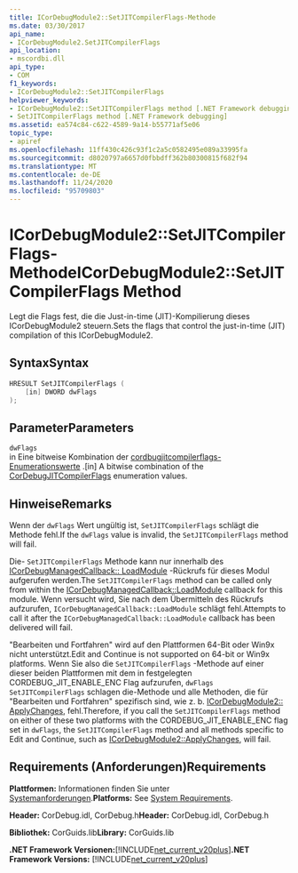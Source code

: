 ```yaml
---
title: ICorDebugModule2::SetJITCompilerFlags-Methode
ms.date: 03/30/2017
api_name:
- ICorDebugModule2.SetJITCompilerFlags
api_location:
- mscordbi.dll
api_type:
- COM
f1_keywords:
- ICorDebugModule2::SetJITCompilerFlags
helpviewer_keywords:
- ICorDebugModule2::SetJITCompilerFlags method [.NET Framework debugging]
- SetJITCompilerFlags method [.NET Framework debugging]
ms.assetid: ea574c84-c622-4589-9a14-b55771af5e06
topic_type:
- apiref
ms.openlocfilehash: 11ff430c426c93f1c2a5c0582495e089a33995fa
ms.sourcegitcommit: d8020797a6657d0fbbdff362b80300815f682f94
ms.translationtype: MT
ms.contentlocale: de-DE
ms.lasthandoff: 11/24/2020
ms.locfileid: "95709803"
---
```

# <a name="icordebugmodule2setjitcompilerflags-method"></a><span data-ttu-id="91539-102">ICorDebugModule2::SetJITCompilerFlags-Methode</span><span class="sxs-lookup"><span data-stu-id="91539-102">ICorDebugModule2::SetJITCompilerFlags Method</span></span>

<span data-ttu-id="91539-103">Legt die Flags fest, die die Just-in-time (JIT)-Kompilierung dieses ICorDebugModule2 steuern.</span><span class="sxs-lookup"><span data-stu-id="91539-103">Sets the flags that control the just-in-time (JIT) compilation of this ICorDebugModule2.</span></span>  
  
## <a name="syntax"></a><span data-ttu-id="91539-104">Syntax</span><span class="sxs-lookup"><span data-stu-id="91539-104">Syntax</span></span>  
  
```cpp  
HRESULT SetJITCompilerFlags (  
    [in] DWORD dwFlags  
);  
```  
  
## <a name="parameters"></a><span data-ttu-id="91539-105">Parameter</span><span class="sxs-lookup"><span data-stu-id="91539-105">Parameters</span></span>  

 `dwFlags`  
 <span data-ttu-id="91539-106">in Eine bitweise Kombination der [cordbugjitcompilerflags-Enumerationswerte](cordebugjitcompilerflags-enumeration.md) .</span><span class="sxs-lookup"><span data-stu-id="91539-106">[in] A bitwise combination of the [CorDebugJITCompilerFlags](cordebugjitcompilerflags-enumeration.md) enumeration values.</span></span>  
  
## <a name="remarks"></a><span data-ttu-id="91539-107">Hinweise</span><span class="sxs-lookup"><span data-stu-id="91539-107">Remarks</span></span>  

 <span data-ttu-id="91539-108">Wenn der `dwFlags` Wert ungültig ist, `SetJITCompilerFlags` schlägt die Methode fehl.</span><span class="sxs-lookup"><span data-stu-id="91539-108">If the `dwFlags` value is invalid, the `SetJITCompilerFlags` method will fail.</span></span>  
  
 <span data-ttu-id="91539-109">Die- `SetJITCompilerFlags` Methode kann nur innerhalb des [ICorDebugManagedCallback:: LoadModule](icordebugmanagedcallback-loadmodule-method.md) -Rückrufs für dieses Modul aufgerufen werden.</span><span class="sxs-lookup"><span data-stu-id="91539-109">The `SetJITCompilerFlags` method can be called only from within the [ICorDebugManagedCallback::LoadModule](icordebugmanagedcallback-loadmodule-method.md) callback for this module.</span></span> <span data-ttu-id="91539-110">Wenn versucht wird, Sie nach dem Übermitteln des Rückrufs aufzurufen, `ICorDebugManagedCallback::LoadModule` schlägt fehl.</span><span class="sxs-lookup"><span data-stu-id="91539-110">Attempts to call it after the `ICorDebugManagedCallback::LoadModule` callback has been delivered will fail.</span></span>  
  
 <span data-ttu-id="91539-111">"Bearbeiten und Fortfahren" wird auf den Plattformen 64-Bit oder Win9x nicht unterstützt.</span><span class="sxs-lookup"><span data-stu-id="91539-111">Edit and Continue is not supported on 64-bit or Win9x platforms.</span></span> <span data-ttu-id="91539-112">Wenn Sie also die `SetJITCompilerFlags` -Methode auf einer dieser beiden Plattformen mit dem in festgelegten CORDEBUG_JIT_ENABLE_ENC Flag aufzurufen, `dwFlags` `SetJITCompilerFlags` schlagen die-Methode und alle Methoden, die für "Bearbeiten und Fortfahren" spezifisch sind, wie z. b. [ICorDebugModule2:: ApplyChanges](icordebugmodule2-applychanges-method.md), fehl.</span><span class="sxs-lookup"><span data-stu-id="91539-112">Therefore, if you call the `SetJITCompilerFlags` method on either of these two platforms with the CORDEBUG_JIT_ENABLE_ENC flag set in `dwFlags`, the `SetJITCompilerFlags` method and all methods specific to Edit and Continue, such as [ICorDebugModule2::ApplyChanges](icordebugmodule2-applychanges-method.md), will fail.</span></span>  
  
## <a name="requirements"></a><span data-ttu-id="91539-113">Requirements (Anforderungen)</span><span class="sxs-lookup"><span data-stu-id="91539-113">Requirements</span></span>  

 <span data-ttu-id="91539-114">**Plattformen:** Informationen finden Sie unter [Systemanforderungen](../../get-started/system-requirements.md).</span><span class="sxs-lookup"><span data-stu-id="91539-114">**Platforms:** See [System Requirements](../../get-started/system-requirements.md).</span></span>  
  
 <span data-ttu-id="91539-115">**Header:** CorDebug.idl, CorDebug.h</span><span class="sxs-lookup"><span data-stu-id="91539-115">**Header:** CorDebug.idl, CorDebug.h</span></span>  
  
 <span data-ttu-id="91539-116">**Bibliothek:** CorGuids.lib</span><span class="sxs-lookup"><span data-stu-id="91539-116">**Library:** CorGuids.lib</span></span>  
  
 <span data-ttu-id="91539-117">**.NET Framework Versionen:**[!INCLUDE[net_current_v20plus](../../../../includes/net-current-v20plus-md.md)]</span><span class="sxs-lookup"><span data-stu-id="91539-117">**.NET Framework Versions:** [!INCLUDE[net_current_v20plus](../../../../includes/net-current-v20plus-md.md)]</span></span>
